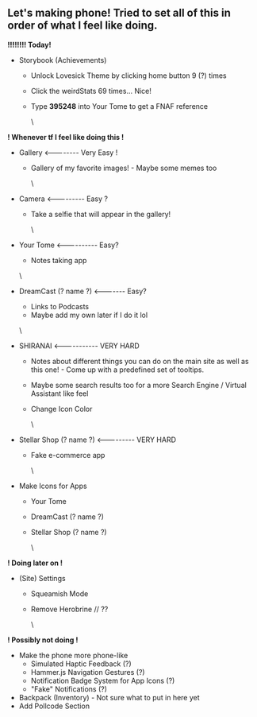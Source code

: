 ## **Let's making phone! Tried to set all of this in order of what I feel like doing.**

**!!!!!!!! Today!**

* Storybook (Achievements)
  * Unlock Lovesick Theme by clicking home button 9 (?) times
  * Click the weirdStats 69 times... Nice!
  * Type **395248** into Your Tome to get a FNAF reference

    \

**! Whenever tf I feel like doing this !**

* Gallery <-------- Very Easy !
  * Gallery of my favorite images! - Maybe some memes too

    \
* Camera <--------- Easy ?
  * Take a selfie that will  appear in the gallery!

    \
* Your Tome <---------- Easy?
  * Notes taking app

  \
* DreamCast (? name ?) <------- Easy?
  * Links to Podcasts
  * Maybe add my own later if I do it lol

  \
* SHIRANAI <----------- VERY HARD
  * Notes about different things you can do on the main site as well as this one! - Come up with a predefined set of tooltips.
  * Maybe some search results too for a more Search Engine / Virtual Assistant like feel
  * Change Icon Color

    \
* Stellar Shop (? name ?) <--------- VERY HARD
  * Fake e-commerce app

    \
* Make Icons for Apps
  * Your Tome
  * DreamCast (? name ?)
  * Stellar Shop (? name ?)

    \

**! Doing later on !**

* (Site) Settings
  * Squeamish Mode
  * Remove Herobrine // ??

    \

**! Possibly not doing !**

* Make the phone more phone-like
  * Simulated Haptic Feedback (?)
  * Hammer.js Navigation Gestures (?)
  * Notification Badge System for App Icons (?)
  * "Fake" Notifications (?)
* Backpack (Inventory) - Not sure what to put in here yet
* Add Pollcode Section


